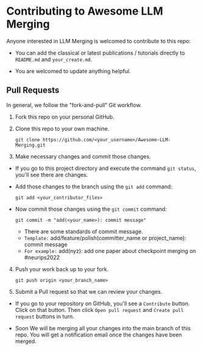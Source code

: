 # Contributing to Awesome LLM Merging

Anyone interested in LLM Merging is welcomed to contribute to this repo:

- You can add the classical or latest publications / tutorials directly to `README.md` and `your_create.md`.

- You are welcomed to update anything helpful.


## Pull Requests

In general, we follow the "fork-and-pull" Git workflow.

1. Fork this repo on your personal GitHub.

2. Clone this repo to your own machine.
    ```
    git clone https://github.com/<your_username>/Awesome-LLM-Merging.git
    ```

3. Make necessary changes and commit those changes.
    
-  If you go to this project directory and execute the command `git status`, you'll see there are changes.

- Add those changes to the branch using the `git add` command:
    ```
    git add <your_contributor_files>
    ```
- Now commit those changes using the `git commit` command:
    ```
    git commit -m "add(<your_name>): commit message"
    ```
    * There are some standards of commit message.
    * `Template:` add/feature/polish(committer_name or project_name): commit message
    * `For example:` add(nyz): add one paper about checkpoint merging on #neurips2022


4. Push your work back up to your fork.
    ```
    git push origin <your_branch_name>
    ```

5. Submit a Pull request so that we can review your changes.

- If you go to your repository on GitHub, you'll see a `Contribute` button. Click on that button. Then click `Open pull request` and `Create pull request` buttons in turn.

- Soon We will be merging all your changes into the main branch of this repo. You will get a notification email once the changes have been merged.


